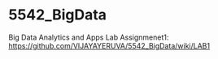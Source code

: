 # 5542_BigData
Big Data Analytics and Apps Lab Assignmenet1: https://github.com/VIJAYAYERUVA/5542_BigData/wiki/LAB1
